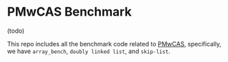 # PMwCAS Benchmark

(todo)

This repo includes all the benchmark code related to [PMwCAS](https://github.com/sfu-dis/pmwcas), specifically, we have `array_bench`, `doubly linked list`, and `skip-list`.



